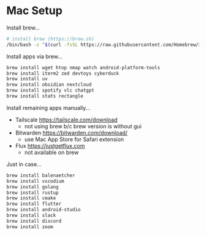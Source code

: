 # Mac Setup

Install brew...
```bash
# install brew (https://brew.sh)
/bin/bash -c "$(curl -fsSL https://raw.githubusercontent.com/Homebrew/install/HEAD/install.sh)"
```

Install apps via brew...
```bash
brew install wget htop nmap watch android-platform-tools
brew install iterm2 zed devtoys cyberduck
brew install uv
brew install obsidian nextcloud
brew install spotify vlc chatgpt
brew install stats rectangle
```

Install remaining apps manually...
- Tailscale https://tailscale.com/download
  - not using brew b/c brew version is without gui
- Bitwarden https://bitwarden.com/download/
  - use Mac App Store for Safari extension
- Flux https://justgetflux.com
  - not available on brew
 
Just in case...
```bash
brew install balenaetcher
brew install vscodium
brew install golang
brew install rustup
brew install cmake
brew install flutter
brew install android-studio
brew install slack
brew install discord
brew install zoom
```
